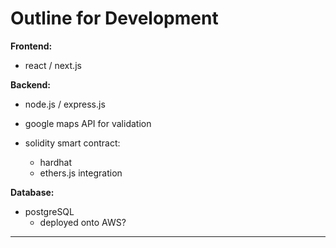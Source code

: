 # Outline for Development

**Frontend:**
- react / next.js

**Backend:**
- node.js / express.js
- google maps API for validation

- solidity smart contract:
  - hardhat
  - ethers.js integration

**Database:**
- postgreSQL 
  - deployed onto AWS?

---

